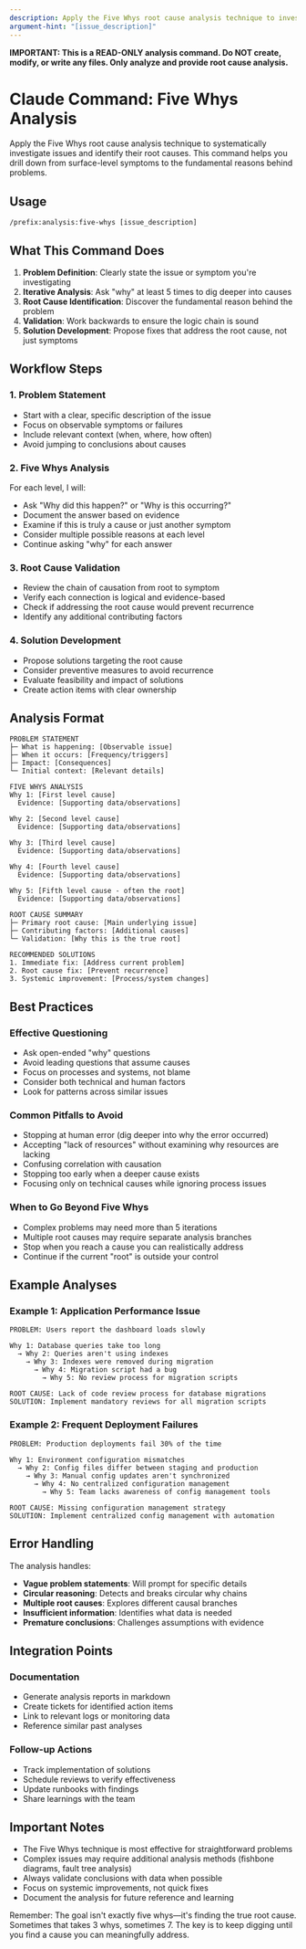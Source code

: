 ```yaml
---
description: Apply the Five Whys root cause analysis technique to investigate issues
argument-hint: "[issue_description]"
---
```


**IMPORTANT: This is a READ-ONLY analysis command. Do NOT create, modify, or write any files. Only analyze and provide root cause analysis.**

# Claude Command: Five Whys Analysis

Apply the Five Whys root cause analysis technique to systematically investigate issues and identify their root causes. This command helps you drill down from surface-level symptoms to the fundamental reasons behind problems.

## Usage

```
/prefix:analysis:five-whys [issue_description]
```

## What This Command Does

1. **Problem Definition**: Clearly state the issue or symptom you're investigating
2. **Iterative Analysis**: Ask "why" at least 5 times to dig deeper into causes
3. **Root Cause Identification**: Discover the fundamental reason behind the problem
4. **Validation**: Work backwards to ensure the logic chain is sound
5. **Solution Development**: Propose fixes that address the root cause, not just symptoms

## Workflow Steps

### 1. Problem Statement
- Start with a clear, specific description of the issue
- Focus on observable symptoms or failures
- Include relevant context (when, where, how often)
- Avoid jumping to conclusions about causes

### 2. Five Whys Analysis
For each level, I will:
- Ask "Why did this happen?" or "Why is this occurring?"
- Document the answer based on evidence
- Examine if this is truly a cause or just another symptom
- Consider multiple possible reasons at each level
- Continue asking "why" for each answer

### 3. Root Cause Validation
- Review the chain of causation from root to symptom
- Verify each connection is logical and evidence-based
- Check if addressing the root cause would prevent recurrence
- Identify any additional contributing factors

### 4. Solution Development
- Propose solutions targeting the root cause
- Consider preventive measures to avoid recurrence
- Evaluate feasibility and impact of solutions
- Create action items with clear ownership

## Analysis Format

```
PROBLEM STATEMENT
├─ What is happening: [Observable issue]
├─ When it occurs: [Frequency/triggers]
├─ Impact: [Consequences]
└─ Initial context: [Relevant details]

FIVE WHYS ANALYSIS
Why 1: [First level cause]
  Evidence: [Supporting data/observations]
  
Why 2: [Second level cause]
  Evidence: [Supporting data/observations]
  
Why 3: [Third level cause]
  Evidence: [Supporting data/observations]
  
Why 4: [Fourth level cause]
  Evidence: [Supporting data/observations]
  
Why 5: [Fifth level cause - often the root]
  Evidence: [Supporting data/observations]

ROOT CAUSE SUMMARY
├─ Primary root cause: [Main underlying issue]
├─ Contributing factors: [Additional causes]
└─ Validation: [Why this is the true root]

RECOMMENDED SOLUTIONS
1. Immediate fix: [Address current problem]
2. Root cause fix: [Prevent recurrence]
3. Systemic improvement: [Process/system changes]
```

## Best Practices

### Effective Questioning
- Ask open-ended "why" questions
- Avoid leading questions that assume causes
- Focus on processes and systems, not blame
- Consider both technical and human factors
- Look for patterns across similar issues

### Common Pitfalls to Avoid
- Stopping at human error (dig deeper into why the error occurred)
- Accepting "lack of resources" without examining why resources are lacking
- Confusing correlation with causation
- Stopping too early when a deeper cause exists
- Focusing only on technical causes while ignoring process issues

### When to Go Beyond Five Whys
- Complex problems may need more than 5 iterations
- Multiple root causes may require separate analysis branches
- Stop when you reach a cause you can realistically address
- Continue if the current "root" is outside your control

## Example Analyses

### Example 1: Application Performance Issue
```
PROBLEM: Users report the dashboard loads slowly

Why 1: Database queries take too long
  → Why 2: Queries aren't using indexes
    → Why 3: Indexes were removed during migration
      → Why 4: Migration script had a bug
        → Why 5: No review process for migration scripts

ROOT CAUSE: Lack of code review process for database migrations
SOLUTION: Implement mandatory reviews for all migration scripts
```

### Example 2: Frequent Deployment Failures
```
PROBLEM: Production deployments fail 30% of the time

Why 1: Environment configuration mismatches
  → Why 2: Config files differ between staging and production
    → Why 3: Manual config updates aren't synchronized
      → Why 4: No centralized configuration management
        → Why 5: Team lacks awareness of config management tools

ROOT CAUSE: Missing configuration management strategy
SOLUTION: Implement centralized config management with automation
```

## Error Handling

The analysis handles:
- **Vague problem statements**: Will prompt for specific details
- **Circular reasoning**: Detects and breaks circular why chains
- **Multiple root causes**: Explores different causal branches
- **Insufficient information**: Identifies what data is needed
- **Premature conclusions**: Challenges assumptions with evidence

## Integration Points

### Documentation
- Generate analysis reports in markdown
- Create tickets for identified action items
- Link to relevant logs or monitoring data
- Reference similar past analyses

### Follow-up Actions
- Track implementation of solutions
- Schedule reviews to verify effectiveness
- Update runbooks with findings
- Share learnings with the team

## Important Notes

- The Five Whys technique is most effective for straightforward problems
- Complex issues may require additional analysis methods (fishbone diagrams, fault tree analysis)
- Always validate conclusions with data when possible
- Focus on systemic improvements, not quick fixes
- Document the analysis for future reference and learning

Remember: The goal isn't exactly five whys—it's finding the true root cause. Sometimes that takes 3 whys, sometimes 7. The key is to keep digging until you find a cause you can meaningfully address.